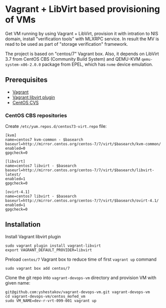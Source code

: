 # Vagrant + LibVirt based provisioning of VMs

Get VM running by using Vagrant + LibVirt,
provision it with intration to NIS domain,
install "verification tools" with MLXRPC service.
In result the MV is read to be used as part of "storage verification" framework.

The project is based on "centos/7" Vagrant box.
Also, it depends on LibVirt 3.7 from CentOS CBS (Community Build System)
 and QEMU-KVM  `qemu-system-x86-2.0.0` package from EPEL, which has `nvme` device emulation.


## Prerequisites
* [Vagrant](https://www.vagrantup.com/)
* [Vagrant libvirt plugin](https://github.com/vagrant-libvirt/vagrant-libvirt)
* [CentOS CVS](http://cbs.centos.org/koji/)

### CentOS CBS repositories

Create `/etc/yum.repos.d/centos73-virt.repo` file:

    [kvm]
    name=centos7 kvm-common - $basearch
    baseurl=http://mirror.centos.org/centos-7/7/virt/$basearch/kvm-common/
    enabled=0
    gpgcheck=0

    [libvirt]
    name=centos7 libvirt - $basearch
    baseurl=http://mirror.centos.org/centos-7/7/virt/$basearch/libvirt-latest/
    enabled=1
    gpgcheck=0

    [ovirt-4.1]
    name=centos7 libvirt - $basearch
    baseurl=http://mirror.centos.org/centos-7/7/virt/$basearch/ovirt-4.1/
    enabled=1
    gpgcheck=0


## Installation

Install Vagrant libvirt plugin
```
sudo vagrant plugin install vagrant-libvirt
export VAGRANT_DEFAULT_PROVIDER=libvirt
```

Preload `centos/7` Vagrant box to reduce time of first `vagrant up` command

```
sudo vagrant box add centos/7
```

Clone the git repo into `vagrant-devops-vm` directory and provision VM with given name:

```
git@github.com:yshestakov/vagrant-devops-vm.git vagrant-devops-vm
cd vagrant-devops-vm/centos_mofed_vm
sudo VM_NAME=dev-r-vrt-099-001 vagrant up
```

